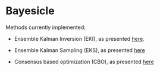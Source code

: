 # Bayesicle

Methods currently implemented:

- Ensemble Kalman Inversion (EKI), as presented [here](https://arxiv.org/abs/1602.02020).

- Ensemble Kalman Sampling (EKS), as presented [here](https://arxiv.org/abs/1903.08866)

- Consensus based optimization (CBO), as presented [here](https://arxiv.org/abs/1604.05648)
